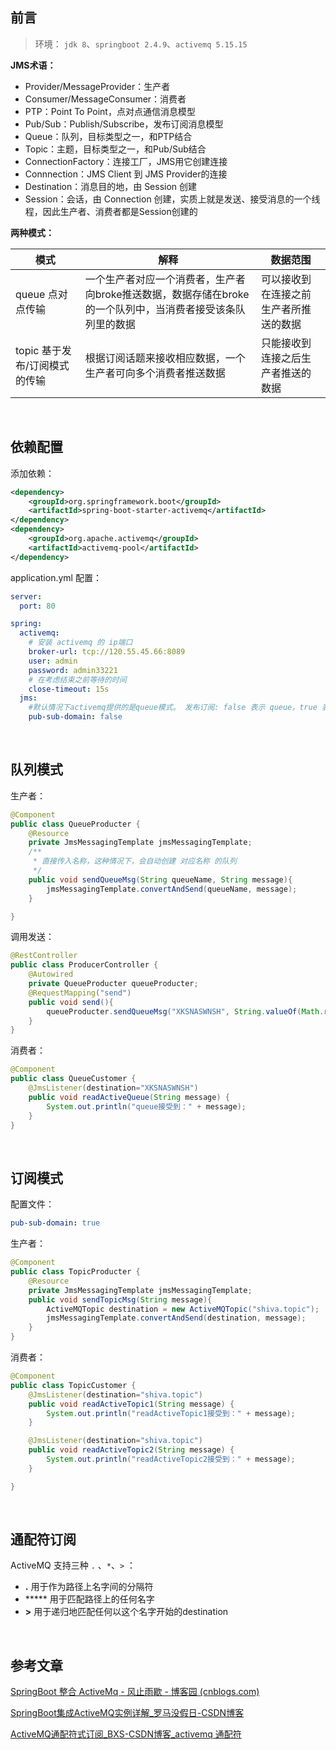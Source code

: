 ## 前言

> 环境： `jdk 8`、`springboot 2.4.9`、`activemq 5.15.15`

**JMS术语：**

- Provider/MessageProvider：生产者
- Consumer/MessageConsumer：消费者
- PTP：Point To Point，点对点通信消息模型
- Pub/Sub：Publish/Subscribe，发布订阅消息模型
- Queue：队列，目标类型之一，和PTP结合
- Topic：主题，目标类型之一，和Pub/Sub结合
- ConnectionFactory：连接工厂，JMS用它创建连接
- Connnection：JMS Client 到 JMS Provider的连接
- Destination：消息目的地，由 Session 创建
- Session：会话，由 Connection 创建，实质上就是发送、接受消息的一个线程，因此生产者、消费者都是Session创建的

**两种模式：**

| 模式                          | 解释                                                         | 数据范围                               |
| ----------------------------- | ------------------------------------------------------------ | -------------------------------------- |
| queue 点对点传输              | 一个生产者对应一个消费者，生产者向broke推送数据，数据存储在broke的一个队列中，当消费者接受该条队列里的数据 | 可以接收到在连接之前生产者所推送的数据 |
| topic 基于发布/订阅模式的传输 | 根据订阅话题来接收相应数据，一个生产者可向多个消费者推送数据 | 只能接收到连接之后生产者推送的数据     |



<br>

## 依赖配置

添加依赖：

```xml
<dependency>
    <groupId>org.springframework.boot</groupId>
    <artifactId>spring-boot-starter-activemq</artifactId>
</dependency>
<dependency>
    <groupId>org.apache.activemq</groupId>
    <artifactId>activemq-pool</artifactId>
</dependency>
```

application.yml 配置：

```yaml
server:
  port: 80

spring:
  activemq:
    # 安装 activemq 的 ip端口
    broker-url: tcp://120.55.45.66:8089
    user: admin
    password: admin33221
    # 在考虑结束之前等待的时间
    close-timeout: 15s
  jms:
    #默认情况下activemq提供的是queue模式。 发布订阅: false 表示 queue，true 表示 topic
    pub-sub-domain: false

```

<br>

## 队列模式

生产者：

```java
@Component
public class QueueProducter {
    @Resource
    private JmsMessagingTemplate jmsMessagingTemplate;
    /**
     * 直接传入名称，这种情况下，会自动创建 对应名称 的队列
     */
    public void sendQueueMsg(String queueName, String message){
        jmsMessagingTemplate.convertAndSend(queueName, message);
    }

}
```

调用发送：

```java
@RestController
public class ProducerController {
    @Autowired
    private QueueProducter queueProducter;
    @RequestMapping("send")
    public void send(){
        queueProducter.sendQueueMsg("XKSNASWNSH", String.valueOf(Math.random()));
    }
}
```

消费者：

```java
@Component
public class QueueCustomer {
    @JmsListener(destination="XKSNASWNSH")
    public void readActiveQueue(String message) {
        System.out.println("queue接受到：" + message);
    }
}
```

<br>

## 订阅模式

配置文件：

```yaml
pub-sub-domain: true
```

生产者：

```java
@Component
public class TopicProducter {
    @Resource
    private JmsMessagingTemplate jmsMessagingTemplate;
    public void sendTopicMsg(String message){
        ActiveMQTopic destination = new ActiveMQTopic("shiva.topic");
        jmsMessagingTemplate.convertAndSend(destination, message);
    }
}
```

消费者：

```java
@Component
public class TopicCustomer {
    @JmsListener(destination="shiva.topic")
    public void readActiveTopic1(String message) {
        System.out.println("readActiveTopic1接受到：" + message);
    }

    @JmsListener(destination="shiva.topic")
    public void readActiveTopic2(String message) {
        System.out.println("readActiveTopic2接受到：" + message);
    }

}
```

<br>

## 通配符订阅

ActiveMQ 支持三种 `.` 、`*`、`>` ：

- **.** 用于作为路径上名字间的分隔符
- ***** 用于匹配路径上的任何名字
- **>** 用于递归地匹配任何以这个名字开始的destination

<br>





## 参考文章

[SpringBoot 整合 ActiveMq - 风止雨歇 - 博客园 (cnblogs.com)](https://www.cnblogs.com/yufeng218/p/11509486.html)

[SpringBoot集成ActiveMQ实例详解_罗马没假日-CSDN博客](https://blog.csdn.net/spd96363/article/details/108645809)

[ActiveMQ通配符式订阅_BXS-CSDN博客_activemq 通配符](https://blog.csdn.net/newbie0107/article/details/106592008)
